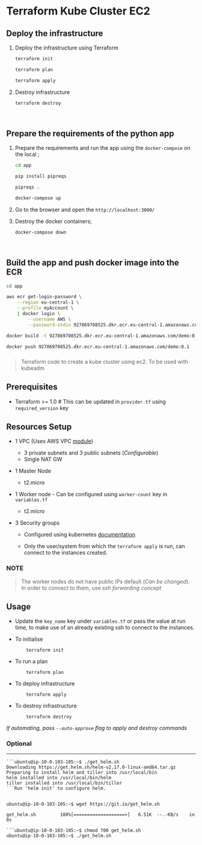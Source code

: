 # Terraform Kube Cluster EC2

## Deploy the infrastructure

1. Deploy the infrastructure using Terraform

    ```bash
    terraform init

    terraform plan

    terraform apply
    ```

2. Destroy infrastructure

    ```bash
    terraform destroy
    ```

<br/>

## Prepare the requirements of the python app

1. Prepare the requirements and run the app using the `docker-compose` on the local ;
    ``` bash
    cd app

    pip install pipreqs

    pipreqs .

    docker-compose up
    ```

2. Go to the browser and open the `http://localhost:3000/`

3. Destroy the docker containers;
    ``` bash
    docker-compose down
    ```

<br/>

## Build the app and push docker image into the ECR

``` bash
cd app

aws ecr get-login-password \
    --region eu-central-1 \
    --profile myAccount \
    | docker login \
        --username AWS \
        --password-stdin 927869708525.dkr.ecr.eu-central-1.amazonaws.com

docker build -t 927869708525.dkr.ecr.eu-central-1.amazonaws.com/demo:0.1 .

docker push 927869708525.dkr.ecr.eu-central-1.amazonaws.com/demo:0.1
```






#####



> Terraform code to create a kube cluster using ec2.
> To be used with kubeadm 


## Prerequisites

- Terraform >= 1.0 # This can be updated in `provider.tf` using `required_version` key

## Resources Setup

- 1 VPC  (Uses AWS VPC [module](https://registry.terraform.io/modules/terraform-aws-modules/vpc/aws/latest))
  - 3 private subnets and 3 public subnets (*Configurable*)
  - Single NAT GW

- 1 Master Node
  - t2.micro

- 1 Worker node - Can be configured using `worker-count` key in `variables.tf`
  - t2.micro  

- 3 Security groups
  - Configured using kubernetes [documentation](https://kubernetes.io/docs/setup/production-environment/tools/kubeadm/install-kubeadm/#check-required-ports)
  
  - Only the user/system from which the `terraform apply` is run, can connect to the instances created. 


### NOTE

> The worker nodes do not have public IPs default (*Can be changed*).  
> In order to connect to them, use *ssh forwarding concept*

## Usage

- Update the `key_name` key under `variables.tf` or pass the value at run time, to make use of an already existing ssh to connect to the instances.


- To initialise
    ```shell
        terraform init
    ```

- To run a plan
    ```shell
        terraform plan
    ```

- To deploy infrastructure 
    ```shell
        terraform apply
    ```

- To destroy infrastructure 
    ```shell
        terraform destroy
    ```

*If automating, pass `--auto-approve` flag to apply and destroy commands*

### Optional



****
```helm install
```ubuntu@ip-10-0-103-105:~$ ./get_helm.sh 
Downloading https://get.helm.sh/helm-v2.17.0-linux-amd64.tar.gz
Preparing to install helm and tiller into /usr/local/bin
helm installed into /usr/local/bin/helm
tiller installed into /usr/local/bin/tiller
```Run 'helm init' to configure helm.


ubuntu@ip-10-0-103-105:~$ wget https://git.io/get_helm.sh

get_helm.sh         100%[===================>]   6.51K  --.-KB/s    in 0s      

```ubuntu@ip-10-0-103-105:~$ chmod 700 get_helm.sh 
ubuntu@ip-10-0-103-105:~$ ./get_helm.sh


